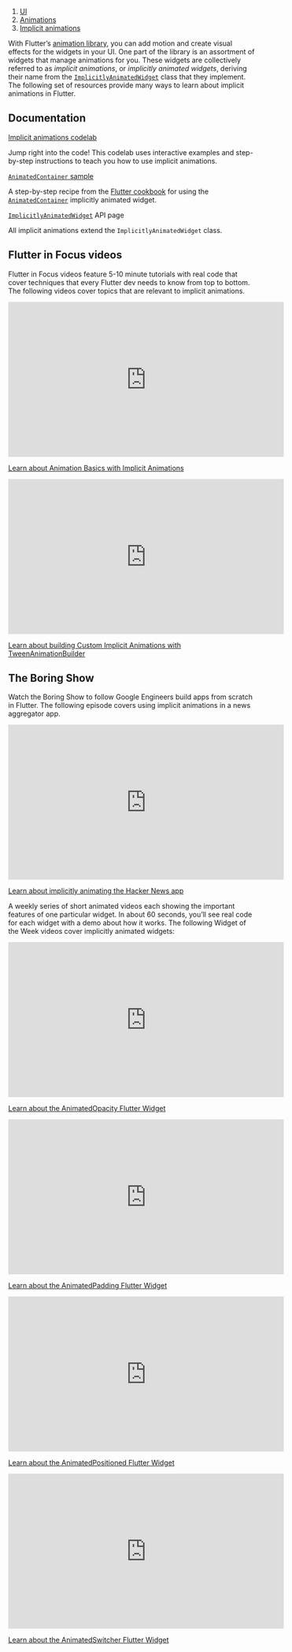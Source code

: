 1.  [UI](https://docs.flutter.dev/ui)
2.  [Animations](https://docs.flutter.dev/ui/animations)
3.  [Implicit animations](https://docs.flutter.dev/ui/animations/implicit-animations)

With Flutter’s [animation library](https://api.flutter.dev/flutter/animation/animation-library.html), you can add motion and create visual effects for the widgets in your UI. One part of the library is an assortment of widgets that manage animations for you. These widgets are collectively referred to as _implicit animations_, or _implicitly animated widgets_, deriving their name from the [`ImplicitlyAnimatedWidget`](https://api.flutter.dev/flutter/widgets/ImplicitlyAnimatedWidget-class.html) class that they implement. The following set of resources provide many ways to learn about implicit animations in Flutter.

## Documentation

[Implicit animations codelab](https://docs.flutter.dev/codelabs/implicit-animations)

Jump right into the code! This codelab uses interactive examples and step-by-step instructions to teach you how to use implicit animations.

[`AnimatedContainer` sample](https://docs.flutter.dev/cookbook/animation/animated-container)

A step-by-step recipe from the [Flutter cookbook](https://docs.flutter.dev/cookbook) for using the [`AnimatedContainer`](https://api.flutter.dev/flutter/widgets/AnimatedContainer-class.html) implicitly animated widget.

[`ImplicitlyAnimatedWidget`](https://api.flutter.dev/flutter/widgets/ImplicitlyAnimatedWidget-class.html) API page

All implicit animations extend the `ImplicitlyAnimatedWidget` class.

## Flutter in Focus videos

Flutter in Focus videos feature 5-10 minute tutorials with real code that cover techniques that every Flutter dev needs to know from top to bottom. The following videos cover topics that are relevant to implicit animations.

<iframe width="560" height="315" src="https://www.youtube.com/embed/IVTjpW3W33s?enablejsapi=1&amp;origin=https%3A%2F%2Fdocs.flutter.dev" title="Animation Basics with Implicit Animations" frameborder="0" allow="accelerometer; autoplay; clipboard-write; encrypted-media; gyroscope; picture-in-picture; web-share" allowfullscreen="" loading="lazy" data-gtm-yt-inspected-9257802_51="true" id="630783190" data-gtm-yt-inspected-9257802_75="true" data-gtm-yt-inspected-9257802_114="true" data-gtm-yt-inspected-6="true"></iframe>

[Learn about Animation Basics with Implicit Animations](https://www.youtube.com/watch/IVTjpW3W33s)

<iframe width="560" height="315" src="https://www.youtube.com/embed/6KiPEqzJIKQ?enablejsapi=1&amp;origin=https%3A%2F%2Fdocs.flutter.dev" title="Learn about building Custom Implicit Animations with TweenAnimationBuilder" frameborder="0" allow="accelerometer; autoplay; clipboard-write; encrypted-media; gyroscope; picture-in-picture; web-share" allowfullscreen="" loading="lazy" data-gtm-yt-inspected-9257802_51="true" id="905901082" data-gtm-yt-inspected-9257802_75="true" data-gtm-yt-inspected-9257802_114="true" data-gtm-yt-inspected-6="true"></iframe>

[Learn about building Custom Implicit Animations with TweenAnimationBuilder](https://www.youtube.com/watch/6KiPEqzJIKQ)

## The Boring Show

Watch the Boring Show to follow Google Engineers build apps from scratch in Flutter. The following episode covers using implicit animations in a news aggregator app.

<iframe width="560" height="315" src="https://www.youtube.com/embed/8ehlWchLVlQ?enablejsapi=1&amp;origin=https%3A%2F%2Fdocs.flutter.dev" title="about implicitly animating the Hacker News app" frameborder="0" allow="accelerometer; autoplay; clipboard-write; encrypted-media; gyroscope; picture-in-picture; web-share" allowfullscreen="" loading="lazy" data-gtm-yt-inspected-9257802_51="true" id="982061832" data-gtm-yt-inspected-9257802_75="true" data-gtm-yt-inspected-9257802_114="true" data-gtm-yt-inspected-6="true"></iframe>

[Learn about implicitly animating the Hacker News app](https://www.youtube.com/watch/8ehlWchLVlQ)

A weekly series of short animated videos each showing the important features of one particular widget. In about 60 seconds, you’ll see real code for each widget with a demo about how it works. The following Widget of the Week videos cover implicitly animated widgets:

<iframe width="560" height="315" src="https://www.youtube.com/embed/QZAvjqOqiLY?enablejsapi=1&amp;origin=https%3A%2F%2Fdocs.flutter.dev" title="AnimatedOpacity (Flutter Widget of the Week)" frameborder="0" allow="accelerometer; autoplay; clipboard-write; encrypted-media; gyroscope; picture-in-picture; web-share" allowfullscreen="" loading="lazy" data-gtm-yt-inspected-9257802_51="true" id="699172459" data-gtm-yt-inspected-9257802_75="true" data-gtm-yt-inspected-9257802_114="true" data-gtm-yt-inspected-6="true"></iframe>

[Learn about the AnimatedOpacity Flutter Widget](https://www.youtube.com/watch/QZAvjqOqiLY)

<iframe width="560" height="315" src="https://www.youtube.com/embed/PY2m0fhGNz4?enablejsapi=1&amp;origin=https%3A%2F%2Fdocs.flutter.dev" title="Learn about the AnimatedPadding Flutter Widget" frameborder="0" allow="accelerometer; autoplay; clipboard-write; encrypted-media; gyroscope; picture-in-picture; web-share" allowfullscreen="" loading="lazy" data-gtm-yt-inspected-9257802_51="true" id="632583726" data-gtm-yt-inspected-9257802_75="true" data-gtm-yt-inspected-9257802_114="true" data-gtm-yt-inspected-6="true"></iframe>

[Learn about the AnimatedPadding Flutter Widget](https://www.youtube.com/watch/PY2m0fhGNz4)

<iframe width="560" height="315" src="https://www.youtube.com/embed/hC3s2YdtWt8?enablejsapi=1&amp;origin=https%3A%2F%2Fdocs.flutter.dev" title="Learn about the AnimatedPositioned Flutter Widget" frameborder="0" allow="accelerometer; autoplay; clipboard-write; encrypted-media; gyroscope; picture-in-picture; web-share" allowfullscreen="" loading="lazy" data-gtm-yt-inspected-9257802_51="true" id="384733134" data-gtm-yt-inspected-9257802_75="true" data-gtm-yt-inspected-9257802_114="true" data-gtm-yt-inspected-6="true"></iframe>

[Learn about the AnimatedPositioned Flutter Widget](https://www.youtube.com/watch/hC3s2YdtWt8)

<iframe width="560" height="315" src="https://www.youtube.com/embed/2W7POjFb88g?enablejsapi=1&amp;origin=https%3A%2F%2Fdocs.flutter.dev" title="Learn about the AnimatedSwitcher Flutter Widget" frameborder="0" allow="accelerometer; autoplay; clipboard-write; encrypted-media; gyroscope; picture-in-picture; web-share" allowfullscreen="" loading="lazy" data-gtm-yt-inspected-9257802_51="true" id="679857901" data-gtm-yt-inspected-9257802_75="true" data-gtm-yt-inspected-9257802_114="true" data-gtm-yt-inspected-6="true"></iframe>

[Learn about the AnimatedSwitcher Flutter Widget](https://www.youtube.com/watch/2W7POjFb88g)
